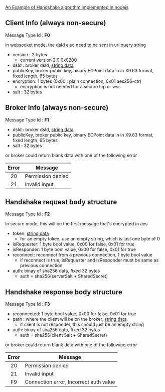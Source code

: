 
[An Example of Handshake algorithm implemented in nodejs](handshake-algorithm.node.js)

## Client Info (always non-secure)
Message Type Id : **F0**

in websocket mode, the dsId also need to be sent in url query string

* version : 2 bytes
   * current version 2.0 0x0200
* dsId : broker dsId, [string data](../common/DSA-Binary-Encoding#string-encoding.md#string-encoding)
* publicKey, broker public key, binary ECPoint data in in X9.63 format, fixed length, 65 bytes
* encryption: 1 bytes (0x00 : plain connection, 0x01 aes256-ctr)
   * encryption is not needed for a secure tcp or wss
* salt : 32 bytes

## Broker Info (always non-secure)
Message Type Id : **F1**

* dsId : broker dsId, [string data](../common/DSA-Binary-Encoding#string-encoding.md#string-encoding)
* publicKey, broker public key, binary ECPoint data in in X9.63 format, fixed length, 65 bytes
* salt : 32 bytes

or broker could return blank data with one of the following error

| Error| Message|
|:-------------:| ------------- |
| 20| Permission denied|
| 21| Invalid input| Protocol level|


## Handshake request body structure 
Message Type Id : **F2**

In secure mode, this will be the first message that's encrypted in aes

* token: [string data](../common/DSA-Binary-Encoding#string-encoding.md#string-encoding)
  * for an empty token, use an empty string, which is just one byte of 0
* isRequester: 1 byte bool value, 0x00 for false, 0x01 for true
* isResponder: 1 byte bool value, 0x00 for false, 0x01 for true
* reconnect: reconnect from a previous connection, 1 byte bool value
  * if reconnect is true, isRequester and isResponder must be same as previous connection
* auth: binay of sha256 data, fixed 32 bytes
  * auth = sha256(serverSalt + SharedSecret)


## Handshake response body structure
Message Type Id : **F3**

* reconnected: 1 byte bool value, 0x00 for false, 0x01 for true
* path : where the client will be on the broker, [string data](../common/DSA-Binary-Encoding#string-encoding.md#string-encoding).
   * if client is not responder, this should just be an empty string
* auth: binay of sha256 data, fixed 32 bytes
  * auth = sha256(client Salt + SharedSecret)

or broker could return blank data with one of the following error

| Error| Message|
|:-------------:| ------------- |
| 20| Permission denied|
| 21| Invalid input| Protocol level|
| F9 | Connection error, Incorrect auth value| 



